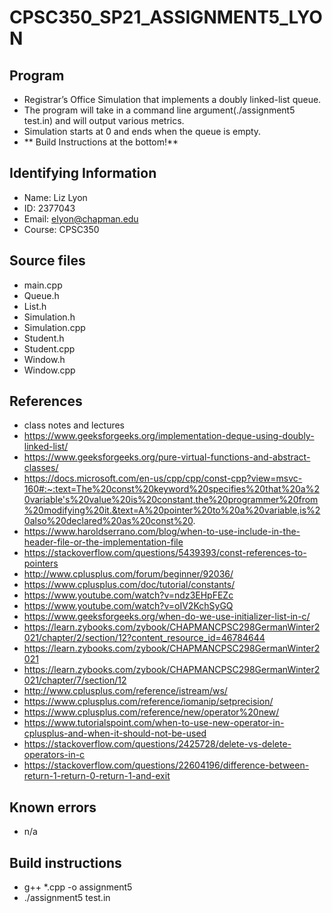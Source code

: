 # CPSC350_SP21_ASSIGNMENT5_LYON
## Program
* Registrar’s Office Simulation that implements a doubly linked-list queue.
* The program will take in a command line argument(./assignment5 test.in) and will output various metrics.
* Simulation starts at 0 and ends when the queue is empty. 
* ** Build Instructions at the bottom!**

## Identifying Information
* Name: Liz Lyon
* ID: 2377043
* Email: elyon@chapman.edu
* Course: CPSC350

## Source files
* main.cpp
* Queue.h
* List.h
* Simulation.h
* Simulation.cpp
* Student.h
* Student.cpp
* Window.h
* Window.cpp

## References 
* class notes and lectures
* https://www.geeksforgeeks.org/implementation-deque-using-doubly-linked-list/
* https://www.geeksforgeeks.org/pure-virtual-functions-and-abstract-classes/
* https://docs.microsoft.com/en-us/cpp/cpp/const-cpp?view=msvc-160#:~:text=The%20const%20keyword%20specifies%20that%20a%20variable's%20value%20is%20constant,the%20programmer%20from%20modifying%20it.&text=A%20pointer%20to%20a%20variable,is%20also%20declared%20as%20const%20.
* https://www.haroldserrano.com/blog/when-to-use-include-in-the-header-file-or-the-implementation-file
* https://stackoverflow.com/questions/5439393/const-references-to-pointers
* http://www.cplusplus.com/forum/beginner/92036/
* https://www.cplusplus.com/doc/tutorial/constants/
* https://www.youtube.com/watch?v=ndz3EHpFEZc
* https://www.youtube.com/watch?v=oIV2KchSyGQ
* https://www.geeksforgeeks.org/when-do-we-use-initializer-list-in-c/
* https://learn.zybooks.com/zybook/CHAPMANCPSC298GermanWinter2021/chapter/2/section/12?content_resource_id=46784644
* https://learn.zybooks.com/zybook/CHAPMANCPSC298GermanWinter2021
* https://learn.zybooks.com/zybook/CHAPMANCPSC298GermanWinter2021/chapter/7/section/12
* http://www.cplusplus.com/reference/istream/ws/
* https://www.cplusplus.com/reference/iomanip/setprecision/
* https://www.cplusplus.com/reference/new/operator%20new/
* https://www.tutorialspoint.com/when-to-use-new-operator-in-cplusplus-and-when-it-should-not-be-used
* https://stackoverflow.com/questions/2425728/delete-vs-delete-operators-in-c
* https://stackoverflow.com/questions/22604196/difference-between-return-1-return-0-return-1-and-exit

## Known errors
* n/a

## Build instructions 
* g++ *.cpp -o assignment5
* ./assignment5 test.in
